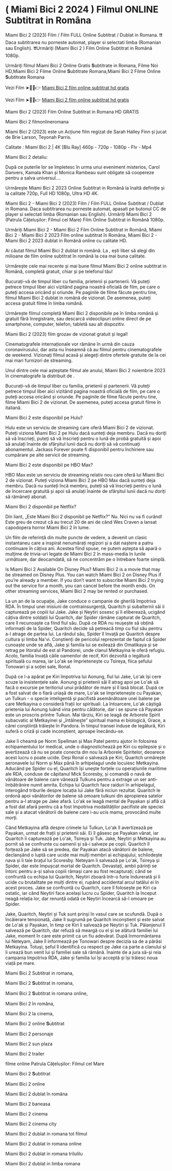 # ( Miami Bici 2 2024 ) Filmul ONLINE Subtitrat in Româna

Miami Bici 2 (2023) Film / Film FULL Online Subtitrat / Dublat in Romana. ❗❗️️ Daca subtitrarea nu porneste automat, player si selectati limba (Romanian sau English). ❗❗️️Urmăriți (Miami Bici 2 ) Film Online Subtitrat in Română 1080p.

Urmăriți filmul Miami Bici 2 Online Gratis 𝐒ubtitrate in Romana, Filme Noi HD,Miami Bici 2 Filme Online 𝐒ubtitrate Romana,Miami Bici 2 Filme Online 𝐒ubtitrate Romana

Vezi Film ➤🔴✅👉 [Miami Bici 2 film online subtitrat hd gratis](https://premiumfilm.online/ro/1166603/miami-bici-2.html)

Vezi Film ➤🔴✅👉 [Miami Bici 2 film online subtitrat hd gratis](https://premiumfilm.online/ro/1166603/miami-bici-2.html)

Miami Bici 2 (2023) Film Online Subtitrat in Romana HD GRATIS

Miami Bici 2 filmonlineromana

Miami Bici 2 (2023) este un Acțiune film regizat de Sarah Halley Finn și jucat de Brie Larson, Teyonah Parris.

Calitate : Miami Bici 2 | 4K [Blu Ray] 460p - 720p - 1080p - Flv - Mp4

Miami Bici 2 detaliu:

După ce puterile lor se împletesc în urma unui eveniment misterios, Carol Danvers, Kamala Khan și Monica Rambeau sunt obligate să coopereze pentru a salva universul....

Urmărește Miami Bici 2 2023 Online Subtitrat in Română la înaltă definiție și la calitate 720p, Full HD 1080p, Ultra HD 4K.

Miami Bici 2 - Miami Bici 2 (2023) Film / Film FULL Online Subtitrat / Dublat in Romana. Daca subtitrarea nu porneste automat, apasati pe butonul CC de player si selectati limba (Romanian sau English). Urmăriți Miami Bici 2 (Patrula Cățelușilor: Filmul cel Mare) Film Online Subtitrat in Română 1080p.

Urmăriți Miami Bici 2 - Miami Bici 2 Film Online Subtitrat in Română, Miami Bici 2 - Miami Bici 2 2023 Film online subtitrat în Româna, Miami Bici 2 - Miami Bici 2 2023 dublat in Română online cu calitate HD.

Ai căutat filmul Miami Bici 2 dublat in română. La , ești liber să alegi din milioane de film online subtitrat în română la cea mai buna calitate.

Urmărește cele mai recente și mai bune filmul Miami Bici 2 online subtitrat in Română, completă gratuit, chiar și pe telefonul tău!

Bucurați-vă de timpul liber cu familia, prietenii și partenerii. Vă puteți petrece timpul liber aici vizitând pagina noastră oficială de film, pe care o puteți accesa oricând și oriunde. Pe paginile de filme făcute pentru tine, filmul Miami Bici 2 dublat in română de vizionat. De asemenea, puteți accesa gratuit filme în limba română.

Urmărește filmul completă Miami Bici 2 disponibile pe în limba română și gratuit fără înregistrare, sau descarcă videoclipuri online direct de pe smartphone, computer, telefon, tabletă sau alt dispozitiv.

Miami Bici 2 (2023) film grozav de vizionat gratuit și legal!

Cinematografele internaționale vor rămâne în urmă din cauza coronavirusului, dar asta nu înseamnă că au filmul pentru cinematografele de weekend. Vizionați filmul acasă și alegeți dintre ofertele gratuite de la cei mai mari furnizori de streaming.

Unul dintre cele mai așteptate filmul ale anului, Miami Bici 2 noiembrie 2023 în cinematografe la distribuit de .

Bucurați-vă de timpul liber cu familia, prietenii și partenerii. Vă puteți petrece timpul liber aici vizitând pagina noastră oficială de film, pe care o puteți accesa oricând și oriunde. Pe paginile de filme făcute pentru tine, filme Miami Bici 2 de vizionat. De asemenea, puteți accesa gratuit filme în italiană.

Miami Bici 2 este disponibil pe Hulu?

Hulu este un serviciu de streaming care oferă Miami Bici 2 de vizionat. Puteți viziona Miami Bici 2 pe Hulu dacă sunteți deja membru. Dacă nu doriți să vă înscrieți, puteți să vă înscrieți pentru o lună de probă gratuită și apoi să anulați înainte de sfârșitul lunii dacă nu doriți să vă continuați abonamentul. Jackass Forever poate fi disponibil pentru închiriere sau cumpărare pe alte servicii de streaming.

Miami Bici 2 este disponibil pe HBO Max?

HBO Max este un serviciu de streaming relativ nou care oferă lui Miami Bici 2 de vizionat. Puteți viziona Miami Bici 2 pe HBO Max dacă sunteți deja membru. Dacă nu sunteți încă membru, puteți să vă înscrieți pentru o lună de încercare gratuită și apoi să anulați înainte de sfârșitul lunii dacă nu doriți să rămâneți abonat.

Miami Bici 2 disponibil pe Netflix?

Din liant, „Este Miami Bici 2 disponibil pe Netflix?” Nu. Nici nu va fi curând! Este greu de crezut că au trecut 20 de ani de când Wes Craven a lansat capodopera horror Miami Bici 2 în lume.

Un film de referință din multe puncte de vedere, a devenit un clasic instantaneu care a inspirat nenumărați regizori și a dat naștere a patru continuare în câțiva ani. Acestea fiind spuse, ne putem aștepta să apară o mulțime de trivia-uri legate de Miami Bici 2 în mass-media în lunile următoare, dar deocamdată, să ne concentrăm pe o întrebare foarte simplă.

Is Miami Bici 2 Available On Disney Plus? Miami Bici 2 is a movie that may be streamed on Disney Plus. You can watch Miami Bici 2 on Disney Plus if you’re already a member. If you don’t want to subscribe Miami Bici 2 trying out the service for a month, you can cancel before the month ends. On other streaming services, Miami Bici 2 may be rented or purchased.

La un an de la ocupație, Jake conduce o campanie de gherilă împotriva RDA. În timpul unei misiuni de contrainsurgență, Quaritch și subalternii săi ii capturează pe copiii lui Jake. Jake și Neytiri sosesc și îi eliberează, ucigând câțiva dintre soldații lui Quaritch, dar Spider rămâne capturat de Quaritch, care îl recunoaște ca fiind fiul său. După ce RDA nu reușește să obțină informații de la Spider, Quaritch decide să petreacă timp cu fiul său pentru a-l atrage de partea lui. La rândul său, Spider îl învață pe Quaritch despre cultura și limba Na'vi. Conștienți de pericolul reprezentat de faptul că Spider cunoaște unde se află, Jake și familia lui se exilează din Omatikaya și se retrag pe litoralul de est al Pandorei, unde clanul Metkayina le oferă refugiu. Acolo, familia învață căile oamenilor de recif, Kiri dezvoltă o legătură spirituală cu marea, iar Lo'ak se împrietenește cu Tsireya, fiica șefului Tonowari și a soției sale, Ronal.

După ce l-a apărat pe Kiri împotriva lui Aonung, fiul lui Jake, Lo'ak își cere scuze la insistențele sale. Aonung și prietenii săi îl atrag apoi pe Lo'ak să facă o excursie pe teritoriul unui prădător de mare și îl lasă blocat. După ce a fost salvat de o fiară uriașă de mare, Lo'ak se împrietenește cu Payakan, un Tulkun - o specie inteligentă și pacifistă asemănătoare unei balene pe care Metkayina o consideră frații lor spirituali. La întoarcere, Lo'ak câștigă prietenia lui Aonung luând vina pentru călătorie, dar i se spune că Payakan este un proscris printre Tulkun. Mai târziu, Kiri se leagă de Arborele Spirit subacvatic al Metkayinei și „întâlnește” spiritual mama ei biologică, Grace, a cărei conștiință trăiește în Pandora. În timpul transei induse de legătură, Kiri suferă o criză și cade inconștient, aproape înecându-se.

Jake îi cheamă pe Norm Spellman și Max Patel pentru ajutor în folosirea echipamentului lor medical, unde o diagnostichează pe Kiri cu epilepsie și o avertizează că nu se poate conecta din nou la Arborele Spiritelor, deoarece acest lucru o poate ucide. Deși Ronal o salvează pe Kiri, Quaritch urmărește aeronavele lui Norm și Max până în arhipelagul unde locuiesc Metkayina. Aducând pe Spider cu el, Quaritch își unește forțele cu operațiunile maritime ale RDA, conduse de căpitanul Mick Scoresby, și comandă o navă de vânătoare de balene care vânează Tulkuns pentru a extrage un ser anti-îmbătrânire numit amrita. Echipa lui Quaritch face raiduri în arhipelagul, interogând triburile despre locația lui Jake fără niciun rezultat. Quaritch le ordonă apoi vânătorilor de balene să omoare tulkuni din apropierea satelor pentru a-l atrage pe Jake afară. Lo'ak se leagă mental de Payakan și află că a fost dat afară pentru că a fost împotriva modalităților pacifiste ale speciei sale și a atacat vânătorii de balene care i-au ucis mama, provocând multe morți.

Când Metkayina află despre crimele lui Tulkun, Lo'ak îl avertizează pe Payakan, urmat de frații și prietenii săi. Ei îl găsesc pe Payakan vânat, iar Quaritch îi capturează pe Lo'ak, Tsireya și Tuk. Jake, Neytiri și Metkayina au pornit să se confrunte cu oamenii și să-i salveze pe copii. Quaritch îl forțează pe Jake să se predea, dar Payakan atacă vânătorii de balene, declanșând o luptă care ucide mai mulți membri ai echipajului, schilodește nava și îi taie brațul lui Scoresby. Neteyam îi salvează pe Lo'ak, Tsireya și Spider, dar este împușcat mortal de Quaritch. Devastați, ambii părinți se întorc pentru a-și salva copiii rămași care au fost recapturați; când se confruntă cu echipa lui Quaritch, Neytiri zboară într-o furie îndurerată și îi ucide cu brutalitate pe mulți dintre ei, rupând accidental arcul tatălui ei în acest proces. Jake se confruntă cu Quaritch, care îl folosește pe Kiri ca ostatic, iar când Neytiri face același lucru cu Spider, Quaritch la început neagă relația lor, dar renunță odată ce Neytiri încearcă să-l omoare pe Spider.

Jake, Quaritch, Neytiri și Tuk sunt prinși în vasul care se scufundă. După o încăierare tensionată, Jake îl sugrumă pe Quaritch inconștient și este salvat de Lo'ak și Payakan, în timp ce Kiri îi salvează pe Neytiri și Tuk. Păianjenul îl salvează pe Quaritch, dar refuză să meargă cu el și se alătură familiei lui Jake, moment în care este primit ca un fiu adevărat. După înmormântarea lui Neteyam, Jake îl informează pe Tonowari despre decizia sa de a părăsi Metkayina. Totuși, șeful îl identifică cu respect pe Jake ca parte a clanului și îi urează bun venit lui și familiei sale să rămână. Înainte de a jura să-și reia campania împotriva RDA, Jake și familia lui își acceptă și își trăiesc noua viață pe mare.

Miami Bici 2 Subtitrat in romana,

Miami Bici 2 𝐒ubtitrat in romana,

Miami Bici 2 𝐒ubtitrat in romana online,

Miami Bici 2 în româna,

Miami Bici 2 la cinema,

Miami Bici 2 online 𝐒ubtitrat

Miami Bici 2 personaje

Miami Bici 2 sun plaza

Miami Bici 2 trailer

filme online Patrula Cățelușilor: Filmul cel Mare

Miami Bici 2 𝐒ubtitrat

Miami Bici 2 online

Miami Bici 2 dublat în româna

Miami Bici 2 baneasa

Miami Bici 2 cinema

Miami Bici 2 cinema city

Miami Bici 2 dublat in romana tot filmul

Miami Bici 2 dublat in romana online

Miami Bici 2 dublat in romana trilulilu

Miami Bici 2 dublat in limba romana
